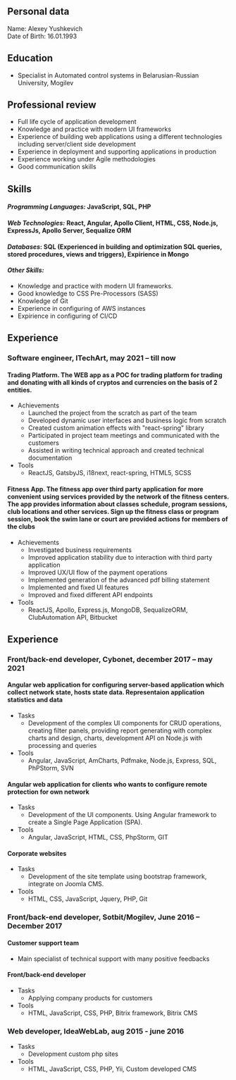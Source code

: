 ## Personal data
Name: Alexey Yushkevich\
Date of Birth: 16.01.1993
## Education
*	Specialist in Automated control systems in Belarusian-Russian University, Mogilev
## Professional review
*	Full life cycle of application development
*	Knowledge and practice with modern UI frameworks
*	Experience of building web applications using a different technologies including server/client side development
*	Experience in deployment and supporting applications in production
*	Experience working under Agile methodologies
*	Good communication skills

## Skills
#### *Programming Languages:* JavaScript, SQL, PHP
#### *Web Technologies:* React, Angular, Apollo Client, HTML, CSS, Node.js, ExpressJs, Apollo Server, Sequalize ORM
#### *Databases*: SQL (Experienced in building and optimization SQL queries, stored procedures, views and triggers), Expirience in Mongo
#### *Other Skills:*
*	Knowledge and practice with modern UI frameworks.
*	Good knowledge to CSS Pre-Processors (SASS)
*	Knowledge of Git
*	Experience in configuring of AWS instances
*	Expirience in configuring of CI/CD

## Experience
### Software engineer, ITechArt, may 2021 – till now
#### Trading Platform. The WEB app as a POC for trading platform for trading and donating with all kinds of cryptos and currencies on the basis of 2 entities.
* Achievements
    * Launched the project from the scratch as part of the team
    * Developed dynamic user interfaces and business logic from scratch
    * Created custom animation effects with "react-spring" library
    * Participated in project team meetings and communicated with the customers
    * Assisted in writing technical approach and created technical documentation
* Tools
    * ReactJS, GatsbyJS, i18next, react-spring, HTML5, SCSS
#### Fitness App. The fitness app over third party application for more convenient using services provided by the network of the fitness centers. The app provides information about classes schedule, program sessions, club locations and other services. Sign up the fitness class or program session, book the swim lane or court are provided actions for members of the clubs
* Achievements
   *	Investigated business requirements
   *	Improved application stability due to interaction with third party application
   *	Improved UX/UI flow of the payment operations
   *	Implemented generation of the advanced pdf billing statement
   *	Implemented and fixed UI features
   *	Improved and fixed different API endpoints
* Tools
    * ReactJS, Apollo, Express.js, MongoDB, SequalizeORM, ClubAutomation API, Bitbucket

## Experience
### Front/back-end developer, Cybonet, december 2017 – may 2021
#### Angular web application for configuring server-based application which collect network state, hosts state data. Representaion application statistics and data
* Tasks
    * Development of the complex UI components for CRUD operations, creating filter panels, providing report generating with complex charts and design, charts, development API on Node.js with processing and queries
* Tools
    * Angular, JavaScript, AmCharts, Pdfmake, Node.js, Express, SQL, PhPStorm, SVN
#### Angular web application for clients who wants to configure remote protection for own network
* Tasks
    * Development of the UI components. Using Angular framework to create a Single Page Application (SPA).
* Tools
    * Angular, JavaScript, HTML, CSS, PhpStorm, GIT
#### Corporate websites
* Tasks
    * Development of the site template using bootstrap framework, integrate on Joomla CMS.
* Tools
    * HTML, CSS, JavaScript, Jquery, PHP, Git
 
### Front/back-end developer, Sotbit/Mogilev, June 2016 – December 2017
#### Customer support team 
* Main specialist of technical support with many positive feedbacks
#### Front/back-end developer 
* Tasks
    * Applying company products for customers
* Tools
    * HTML, JavaScript, CSS, PHP, Bitrix framework, Bitrix CMS

### Web developer, IdeaWebLab, aug 2015 - june 2016
* Tasks
    * Development custom php sites
* Tools
    * HTML, JavaScript, CSS, PHP, Yii, Custom developed CMS
